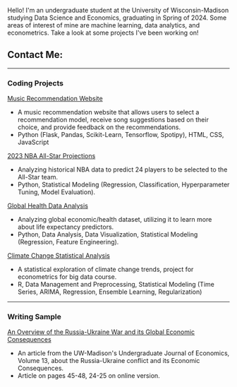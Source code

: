 Hello! I'm an undergraduate student at the University of Wisconsin-Madison studying Data Science and Economics, graduating in Spring of 2024. Some areas of interest of mine are machine learning, data analytics, and econometrics. Take a look at some projects I've been working on!


## Contact Me:




---
### Coding Projects

[Music Recommendation Website](https://github.com/bencoleman24/Music-Recommendation-Website/tree/main)

- A music recommendation website that allows users to select a recommendation model, receive song suggestions based on their choice, and provide feedback on the recommendations.
- Python (Flask, Pandas, Scikit-Learn, Tensorflow, Spotipy), HTML, CSS, JavaScript
  
[2023 NBA All-Star Projections](https://nbviewer.org/github/bencoleman24/2023-NBA-All-Star-Projections/blob/main/NBA%20All-Star%20Projections.ipynb/)

- Analyzing historical NBA data to predict 24 players to be selected to the All-Star team.
- Python, Statistical Modeling (Regression, Classification, Hyperparameter Tuning, Model Evaluation).


[Global Health Data Analysis](https://nbviewer.org/github/bencoleman24/Global-Health-Data-Analysis/blob/main/Global%20Health%20Data%20Analysis.ipynb/)

- Analyzing global economic/health dataset, utilizing it to learn more about life expectancy predictors.
- Python, Data Analysis, Data Visualization, Statistical Modeling (Regression, Feature Engineering).

[Climate Change Statistical Analysis](https://github.com/bencoleman24/Climate-Change-Statistical-Analysis)

- A statistical exploration of climate change trends, project for econometrics for big data course.
- R, Data Management and Preprocessing, Statistical Modeling (Time Series, ARIMA, Regression, Ensemble Learning, Regularization)

---
### Writing Sample

[An Overview of the Russia-Ukraine War and its Global Economic Consequences](https://issuu.com/uwequilibrium.com/docs/eq_volume_13_spread_)

- An article from the UW-Madison's Undergraduate Journal of Economics, Volume 13, about the Russia-Ukraine conflict and its Economic Consequences.
- Article on pages 45-48, 24-25 on online version.
